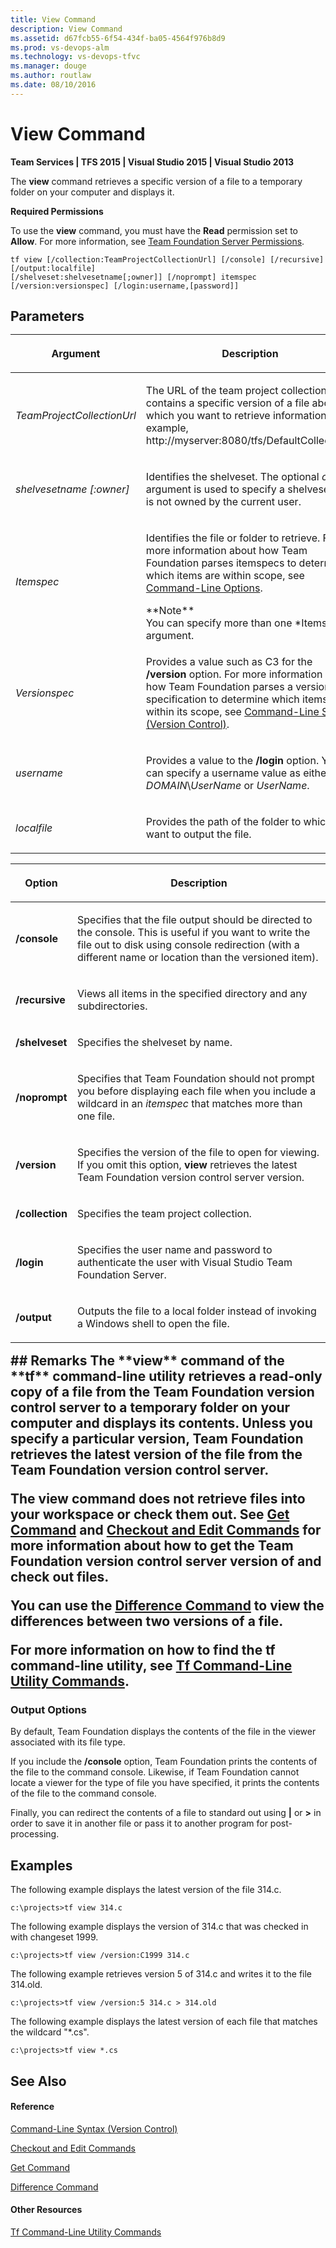```yaml
---
title: View Command
description: View Command
ms.assetid: d67fcb55-6f54-434f-ba05-4564f976b8d9
ms.prod: vs-devops-alm
ms.technology: vs-devops-tfvc
ms.manager: douge
ms.author: routlaw
ms.date: 08/10/2016
---
```


# View Command

**Team Services | TFS 2015 | Visual Studio 2015 | Visual Studio 2013**

The **view** command retrieves a specific version of a file to a temporary folder on your computer and displays it.

**Required Permissions**

To use the **view** command, you must have the **Read** permission set to **Allow**. For more information, see [Team Foundation Server Permissions](../setup-admin/permissions.md).

    tf view [/collection:TeamProjectCollectionUrl] [/console] [/recursive] [/output:localfile]
    [/shelveset:shelvesetname[;owner]] [/noprompt] itemspec 
    [/version:versionspec] [/login:username,[password]]
## Parameters<table>
<thead>
<tr>
<th><p><strong>Argument</strong></p></th>
<th><p><strong>Description</strong></p></th>
</tr>
</thead>
<tbody>
<tr>
<td><p><em>TeamProjectCollectionUrl</em></p></td>
<td><p>The URL of the team project collection that contains a specific version of a file about which you want to retrieve information (for example, http://myserver:8080/tfs/DefaultCollection).</p></td>
</tr>
<tr>
<td><p><em>shelvesetname [:owner]</em></p></td>
<td><p>Identifies the shelveset. The optional <em>owner</em> argument is used to specify a shelveset that is not owned by the current user.</p></td>
</tr>
<tr>
<td><p><em>Itemspec</em></p></td>
<td><p>Identifies the file or folder to retrieve. For more information about how Team Foundation parses itemspecs to determine which items are within scope, see <a href="https://msdn.microsoft.com/library/4y2ash30">Command-Line Options</a>.</p>
<div class="alert">
<div class="mtps-table" xmlns="http://www.w3.org/1999/xhtml">
<div class="mtps-row">
**Note**
</div>
<div class="mtps-row">
You can specify more than one *Itemspec* argument. 
</div>
</div>
</div></td>
</tr>
<tr>
<td><p><em>Versionspec</em></p></td>
<td><p>Provides a value such as C3 for the <strong>/version</strong> option. For more information about how Team Foundation parses a version specification to determine which items are within its scope, see <a href="https://msdn.microsoft.com/library/56f7w6be">Command-Line Syntax (Version Control)</a>.</p></td>
</tr>
<tr>
<td><p><em>username</em></p></td>
<td><p>Provides a value to the <strong>/login</strong> option. You can specify a username value as either <em>DOMAIN</em>\<em>UserName</em> or <em>UserName</em>.</p></td>
</tr>
<tr>
<td><p><em>localfile</em></p></td>
<td><p>Provides the path of the folder to which you want to output the file.</p></td>
</tr>
</tbody>
</table>

<table>
<thead>
<tr>
<th><p><strong>Option</strong></p></th>
<th><p><strong>Description</strong></p></th>
</tr>
</thead>
<tbody>
<tr>
<td><p><strong>/console</strong></p></td>
<td><p>Specifies that the file output should be directed to the console. This is useful if you want to write the file out to disk using console redirection (with a different name or location than the versioned item).</p></td>
</tr>
<tr>
<td><p><strong>/recursive</strong></p></td>
<td><p>Views all items in the specified directory and any subdirectories.</p></td>
</tr>
<tr>
<td><p><strong>/shelveset</strong></p></td>
<td><p>Specifies the shelveset by name.</p></td>
</tr>
<tr>
<td><p><strong>/noprompt</strong></p></td>
<td><p>Specifies that Team Foundation should not prompt you before displaying each file when you include a wildcard in an <em>itemspec</em> that matches more than one file.</p></td>
</tr>
<tr>
<td><p><strong>/version</strong></p></td>
<td><p>Specifies the version of the file to open for viewing. If you omit this option, <strong>view</strong> retrieves the latest Team Foundation version control server version.</p></td>
</tr>
<tr>
<td><p><strong>/collection</strong></p></td>
<td><p>Specifies the team project collection.</p></td>
</tr>
<tr>
<td><p><strong>/login</strong></p></td>
<td><p>Specifies the user name and password to authenticate the user with Visual Studio Team Foundation Server.</p></td>
</tr>
<tr>
<td><p><strong>/output</strong></p></td>
<td><p>Outputs the file to a local folder instead of invoking a Windows shell to open the file.</p></td>
</tr>
</tbody>
</table>
## Remarks
The **view** command of the **tf** command-line utility retrieves a read-only copy of a file from the Team Foundation version control server to a temporary folder on your computer and displays its contents. Unless you specify a particular version, Team Foundation retrieves the latest version of the file from the Team Foundation version control server.

The **view** command does not retrieve files into your workspace or check them out. See [Get Command](get-command.md) and [Checkout and Edit Commands](checkout-or-edit-command.md) for more information about how to get the Team Foundation version control server version of and check out files.

You can use the [Difference Command](difference-command.md) to view the differences between two versions of a file.

For more information on how to find the **tf** command-line utility, see [Tf Command-Line Utility Commands](https://msdn.microsoft.com/library/z51z7zy0).

### Output Options

By default, Team Foundation displays the contents of the file in the viewer associated with its file type.

If you include the **/console** option, Team Foundation prints the contents of the file to the command console. Likewise, if Team Foundation cannot locate a viewer for the type of file you have specified, it prints the contents of the file to the command console.

Finally, you can redirect the contents of a file to standard out using **|** or **\>** in order to save it in another file or pass it to another program for post-processing.
## Examples
The following example displays the latest version of the file 314.c.

    c:\projects>tf view 314.c

The following example displays the version of 314.c that was checked in with changeset 1999.

    c:\projects>tf view /version:C1999 314.c

The following example retrieves version 5 of 314.c and writes it to the file 314.old.

    c:\projects>tf view /version:5 314.c > 314.old

The following example displays the latest version of each file that matches the wildcard "\*.cs".

    c:\projects>tf view *.cs

## See Also

#### Reference

[Command-Line Syntax (Version Control)](https://msdn.microsoft.com/library/56f7w6be)

[Checkout and Edit Commands](checkout-or-edit-command.md)

[Get Command](get-command.md)

[Difference Command](difference-command.md)

#### Other Resources

[Tf Command-Line Utility Commands](https://msdn.microsoft.com/library/z51z7zy0)
